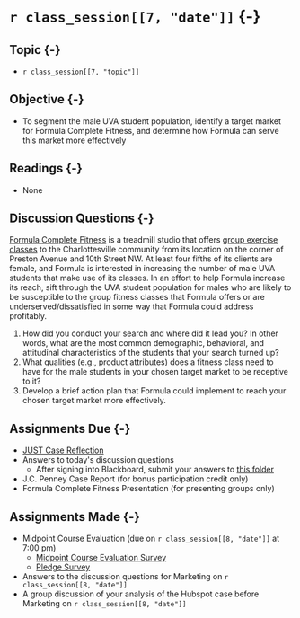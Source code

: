 # `r class_session[[7, "date"]]` {-}

## Topic {-}

- `r class_session[[7, "topic"]]`

## Objective {-}

- To segment the male UVA student population, identify a target market for
Formula Complete Fitness, and determine how Formula can serve this market more
effectively

## Readings {-}

- None

## Discussion Questions {-}
[Formula Complete Fitness][] is a treadmill studio that offers [group exercise
classes][] to the Charlottesville community from its location on the corner of
Preston Avenue and 10th Street NW. At least four fifths of its clients are
female, and Formula is interested in increasing the number of male UVA students
that make use of its classes. In an effort to help Formula increase its reach,
sift through the UVA student population for males who are likely to be
susceptible to the group fitness classes that Formula offers or are
underserved/dissatisfied in some way that Formula could address profitably.

1. How did you conduct your search and where did it lead you? In other words,
what are the most common demographic, behavioral, and attitudinal
characteristics of the students that your search turned up?
2. What qualities (e.g., product attributes) does a fitness class need to have
for the male students in your chosen target market to be receptive to it?
3. Develop a brief action plan that Formula could implement to reach your chosen
target market more effectively.

## Assignments Due {-}

- [JUST Case Reflection][just-case-reflection]
- Answers to today's discussion questions
    - After signing into Blackboard, submit your answers to [this
    folder][discussion-questions-submission]
- J.C. Penney Case Report (for bonus participation credit only)
- Formula Complete Fitness Presentation (for presenting groups only)

## Assignments Made {-}

- Midpoint Course Evaluation (due on `r class_session[[8, "date"]]` at 7:00 pm)
    - [Midpoint Course Evaluation Survey][]
    - [Pledge Survey][]
- Answers to the discussion questions for Marketing on `r class_session[[8,
"date"]]`
- A group discussion of your analysis of the Hubspot case before Marketing on 
`r class_session[[8, "date"]]`

[discussion-questions-submission]: https://blackboard.comm.virginia.edu/webapps/blackboard/content/listContent.jsp?course_id=_2942_1&content_id=_140539_1
[Formula Complete Fitness]: https://www.formulacompletefitness.com/
[group exercise classes]: https://www.formulacompletefitness.com/our-classes
[just-case-reflection]: https://forms.gle/8JcDNRsskrgyW76c9
[Midpoint Course Evaluation Survey]: https://forms.gle/iMzbSVjojpspBwBL6
[Pledge Survey]: https://forms.gle/EDd6j8ipwL5xCrh17